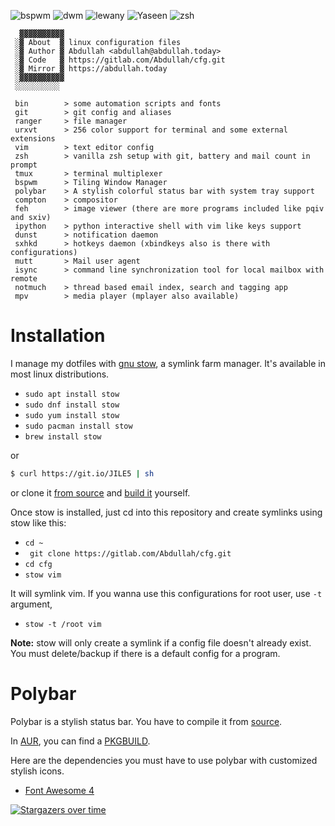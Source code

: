 ![bspwm](https://user-images.githubusercontent.com/42554663/100934595-ca9d7e00-3510-11eb-8943-4061ea1040ea.png)
![dwm](https://user-images.githubusercontent.com/42554663/62346164-8827f380-b50e-11e9-8538-a25c46c51af9.png)
![lewany](https://user-images.githubusercontent.com/42554663/68199427-d8b45e80-ffdf-11e9-80d5-b8666ceff734.png)
![Yaseen](https://user-images.githubusercontent.com/42554663/67501758-3ff81780-f69e-11e9-8f68-dda0695eda3d.png)
![zsh](https://user-images.githubusercontent.com/42554663/81833793-93a65180-9559-11ea-9687-9b56224707e9.png)



```
  ▓▓▓▓▓▓▓▓▓▓
 ░▓ About  ▓ linux configuration files
 ░▓ Author ▓ Abdullah <abdullah@abdullah.today>
 ░▓ Code   ▓ https://gitlab.com/Abdullah/cfg.git
 ░▓ Mirror ▓ https://abdullah.today
 ░▓▓▓▓▓▓▓▓▓▓
 ░░░░░░░░░░

 bin        > some automation scripts and fonts
 git        > git config and aliases
 ranger     > file manager
 urxvt      > 256 color support for terminal and some external extensions
 vim        > text editor config
 zsh        > vanilla zsh setup with git, battery and mail count in prompt
 tmux       > terminal multiplexer
 bspwm      > Tiling Window Manager
 polybar    > A stylish colorful status bar with system tray support
 compton    > compositor
 feh        > image viewer (there are more programs included like pqiv and sxiv)
 ipython    > python interactive shell with vim like keys support
 dunst      > notification daemon
 sxhkd      > hotkeys daemon (xbindkeys also is there with configurations)
 mutt       > Mail user agent
 isync      > command line synchronization tool for local mailbox with remote
 notmuch    > thread based email index, search and tagging app
 mpv        > media player (mplayer also available)
 ```


# Installation
I manage my dotfiles with [gnu stow](http://www.gnu.org/software/stow/), a symlink farm manager. It's available in most linux distributions.

- `sudo apt install stow`
- `sudo dnf install stow`
- `sudo yum install stow`
- `sudo pacman install stow`
- `brew install stow`

or 

```bash
$ curl https://git.io/JILE5 | sh
```

or clone it [from source](https://savannah.gnu.org/git/?group=stow) and [build it](http://git.savannah.gnu.org/cgit/stow.git/tree/INSTALL.md) yourself.

Once stow is installed, just cd into this repository and create symlinks using stow like this:

- `cd ~`
- ` git clone https://gitlab.com/Abdullah/cfg.git`
- `cd cfg`
- `stow vim`

It will symlink vim. If you wanna use this configurations for root user, use `-t` argument,

- `stow -t /root vim`


**Note:** stow will only create a symlink if a config file doesn't already exist. You must delete/backup if there is a default config for a program. 


# Polybar

Polybar is a stylish status bar. You have to compile it from [source](https://github.com/polybar/polybar.git).

In [AUR](https://aur.archlinux.org), you can find a [PKGBUILD](https://aur.archlinux.org/cgit/aur.git/tree/PKGBUILD?h=polybar).

Here are the dependencies you must have to use polybar with customized stylish icons.

- [Font Awesome 4](https://aur.archlinux.org/ttf-font-awesome-4)



[![Stargazers over time](https://starchart.cc/Awan/cfg.svg)](https://starchart.cc/Awan/cfg)
